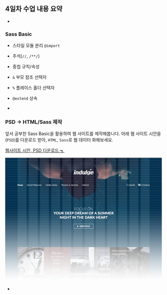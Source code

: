 ## 4일차 수업 내용 요약

-

### Sass Basic

- 스타일 모듈 분리 `@import`
- 주석(`//`, `/**/`)
- 중첩 규칙/속성
- `&` 부모 참조 선택자
- `%` 플레이스 홀더 선택자
- `@extend` 상속

-

### PSD → HTML/Sass 제작

앞서 공부한 Sass Basic을 활용하여 웹 사이트를 제작해봅니다.
아래 웹 사이트 시안을(`PSD`)를 다운로드 받아, `HTML`, `Sass`로 웹 데이터 화해보세요.

[웹사이트 시안, PSD 다운로드 ┓](http://me2.do/xm8jQQTk)

![PSD2Sass](../../IMAGES/psd2sass.png)

-